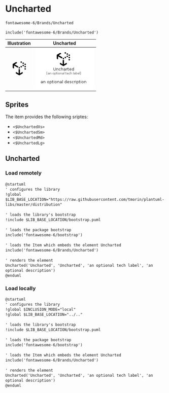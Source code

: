 # Uncharted


```text
fontawesome-6/Brands/Uncharted
```

```text
include('fontawesome-6/Brands/Uncharted')
```



| Illustration | Uncharted |
| :---: | :---: |
| ![illustration for Illustration](../../fontawesome-6/Brands/Uncharted.png) | ![illustration for Uncharted](../../fontawesome-6/Brands/Uncharted.Local.png) |



## Sprites
The item provides the following sriptes:

- `<$UnchartedXs>`
- `<$UnchartedSm>`
- `<$UnchartedMd>`
- `<$UnchartedLg>`





## Uncharted

### Load remotely
```plantuml
@startuml
' configures the library
!global $LIB_BASE_LOCATION="https://raw.githubusercontent.com/tmorin/plantuml-libs/master/distribution"

' loads the library's bootstrap
!include $LIB_BASE_LOCATION/bootstrap.puml

' loads the package bootstrap
include('fontawesome-6/bootstrap')

' loads the Item which embeds the element Uncharted
include('fontawesome-6/Brands/Uncharted')

' renders the element
Uncharted('Uncharted', 'Uncharted', 'an optional tech label', 'an optional description')
@enduml
```

### Load locally
```plantuml
@startuml
' configures the library
!global $INCLUSION_MODE="local"
!global $LIB_BASE_LOCATION="../.."

' loads the library's bootstrap
!include $LIB_BASE_LOCATION/bootstrap.puml

' loads the package bootstrap
include('fontawesome-6/bootstrap')

' loads the Item which embeds the element Uncharted
include('fontawesome-6/Brands/Uncharted')

' renders the element
Uncharted('Uncharted', 'Uncharted', 'an optional tech label', 'an optional description')
@enduml
```

